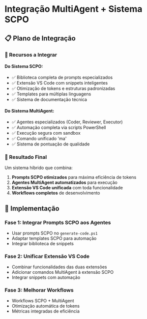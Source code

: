 # Integração MultiAgent + Sistema SCPO

## 📋 Plano de Integração

### 🔄 Recursos a Integrar

#### Do Sistema SCPO:

- ✅ Biblioteca completa de prompts especializados
- ✅ Extensão VS Code com snippets inteligentes
- ✅ Otimização de tokens e estruturas padronizadas
- ✅ Templates para múltiplas linguagens
- ✅ Sistema de documentação técnica

#### Do Sistema MultiAgent:

- ✅ Agentes especializados (Coder, Reviewer, Executor)
- ✅ Automação completa via scripts PowerShell
- ✅ Execução segura com sandbox
- ✅ Comando unificado 'ma'
- ✅ Sistema de pontuação de qualidade

### 🎯 Resultado Final

Um sistema híbrido que combina:

1. **Prompts SCPO otimizados** para máxima eficiência de tokens
2. **Agentes MultiAgent automatizados** para execução
3. **Extensão VS Code unificada** com toda funcionalidade
4. **Workflows completos** de desenvolvimento

## 🚀 Implementação

### Fase 1: Integrar Prompts SCPO aos Agentes

- Usar prompts SCPO no `generate-code.ps1`
- Adaptar templates SCPO para automação
- Integrar biblioteca de snippets

### Fase 2: Unificar Extensão VS Code

- Combinar funcionalidades das duas extensões
- Adicionar comandos MultiAgent à extensão SCPO
- Integrar snippets com automação

### Fase 3: Melhorar Workflows

- Workflows SCPO + MultiAgent
- Otimização automática de tokens
- Métricas integradas de eficiência
